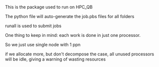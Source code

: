 This is the package used to run on HPC_QB

The python file will auto-generate the job.pbs files for all folders

runall is used to submit jobs

One thing to keep in mind: each work is done in just one processor.

So we just use single node with 1 ppn

if we allocate more, but don't decompose the case, all unused processors will be idle, giving a warning of wasting resources
